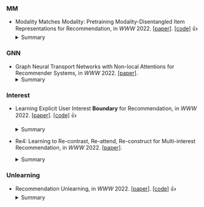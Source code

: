### MM

* Modality Matches Modality: Pretraining Modality-Disentangled Item Representations for Recommendation, in *WWW* 2022. [\[paper\]](https://dl.acm.org/doi/pdf/10.1145/3485447.3512079). [\[code\]](https://github.com/hantengyue/PAMD) :thumbsup: 
    <details>
    <summary>Summary</summary>
    <strong>Motivation</strong>.  
    <strong>Solution</strong>. 
    <strong>Datasets</strong>.  
    <strong>Baselines</strong>. 
    <strong>Future</strong>. 
    <strong>Ins</strong>.
    </details>



### GNN

* Graph Neural Transport Networks with Non-local Attentions for Recommender Systems, in *WWW* 2022. [\[paper\]](https://dl.acm.org/doi/pdf/10.1145/3485447.3512162). 
    <details>
    <summary>Summary</summary>
    <strong>Motivation</strong>.  
    <strong>Solution</strong>. 
    <strong>Datasets</strong>.  
    <strong>Baselines</strong>. 
    <strong>Future</strong>. 
    <strong>Ins</strong>.
    </details>



### Interest
* Learning Explicit User Interest **Boundary** for Recommendation, in *WWW* 2022. [\[paper\]](https://dl.acm.org/doi/pdf/10.1145/3485447.3511971). [\[code\]](https://github.com/JianhuanZhuo/Code-for-UIB-WWW2022) :thumbsup: 
    <details>
    <summary>Summary</summary>
    <strong>Motivation</strong>. Point-wise and pair-wise approaches are hard to explicitly provide a personalized decision boundary to determine if users are interested in items unseen. <strong>Solution</strong>. They propose a boundary to combine point-wise an pair-wise losses. 
    </details>

* Re4: Learning to Re-contrast, Re-attend, Re-construct for Multi-interest Recommendation, in *WWW* 2022. [\[paper\]](https://dl.acm.org/doi/pdf/10.1145/3485447.3512094).  
    <details>
    <summary>Summary</summary>
    <strong>Motivation</strong>.  
    <strong>Solution</strong>. 
    <strong>Datasets</strong>.  
    <strong>Baselines</strong>. 
    <strong>Future</strong>. 
    <strong>Ins</strong>.
    </details>


    
### Unlearning
* Recommendation Unlearning, in *WWW* 2022. [\[paper\]](https://dl.acm.org/doi/pdf/10.1145/3485447.3511997). [\[code\]](https://github.com/chenchongthu/Recommendation-Unlearning) :thumbsup: 
    <details>
    <summary>Summary</summary>
    <strong>Motivation</strong>.  
    <strong>Solution</strong>. 
    <strong>Datasets</strong>.  
    <strong>Baselines</strong>. 
    <strong>Future</strong>. 
    <strong>Ins</strong>.
    </details>

    
    
